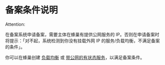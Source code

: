 # 备案条件说明

<span>Attention:</span><div class="alertContent">在备案系统申请备案，需要主体在蜂巢有提供公网服务的 IP。否则在申请备案时将提示：「对不起，系统检测到你没有挂载外网 IP 的服务/负载均衡，不满足备案的条件」。
</div>


你可以在蜂巢创建 [负载均衡](http://support.c.163.com/md.html#!容器服务/负载均衡/使用指南/创建负载均衡.md) 或 [带公网的有状态服务](http://support.c.163.com/md.html#!容器服务/服务管理/使用指南/创建有状态服务.md)，以满足备案条件。